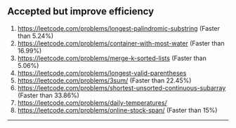 ## Accepted but improve efficiency

1. https://leetcode.com/problems/longest-palindromic-substring (Faster than 5.24%)
1. https://leetcode.com/problems/container-with-most-water (Faster than 16.99%)
1. https://leetcode.com/problems/merge-k-sorted-lists (Faster than 5.06%)
1. https://leetcode.com/problems/longest-valid-parentheses
1. https://leetcode.com/problems/3sum/ (Faster than 22.45%)
1. https://leetcode.com/problems/shortest-unsorted-continuous-subarray (Faster than 33.86%)
1. https://leetcode.com/problems/daily-temperatures/
1. https://leetcode.com/problems/online-stock-span/ (Faster than 15%)

---
